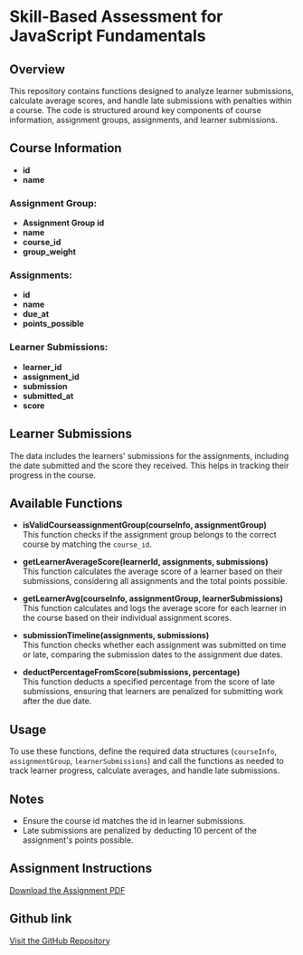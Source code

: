 # Skill-Based Assessment for JavaScript Fundamentals

## Overview

This repository contains functions designed to analyze learner submissions, calculate average scores, and handle late submissions with penalties within a course. The code is structured around key components of course information, assignment groups, assignments, and learner submissions.

## Course Information

- **id**
- **name**

### Assignment Group:

- **Assignment Group id**
- **name**
- **course_id**
- **group_weight**

### Assignments:

- **id**
- **name**
- **due_at**
- **points_possible**

### Learner Submissions:

- **learner_id**
- **assignment_id**
- **submission**
- **submitted_at**
- **score**

## Learner Submissions

The data includes the learners' submissions for the assignments, including the date submitted and the score they received. This helps in tracking their progress in the course.

## Available Functions

- **isValidCourseassignmentGroup(courseInfo, assignmentGroup)**  
  This function checks if the assignment group belongs to the correct course by matching the `course_id`.

- **getLearnerAverageScore(learnerId, assignments, submissions)**  
  This function calculates the average score of a learner based on their submissions, considering all assignments and the total points possible.

- **getLearnerAvg(courseInfo, assignmentGroup, learnerSubmissions)**  
  This function calculates and logs the average score for each learner in the course based on their individual assignment scores.

- **submissionTimeline(assignments, submissions)**  
  This function checks whether each assignment was submitted on time or late, comparing the submission dates to the assignment due dates.

- **deductPercentageFromScore(submissions, percentage)**  
  This function deducts a specified percentage from the score of late submissions, ensuring that learners are penalized for submitting work after the due date.

## Usage

To use these functions, define the required data structures (`courseInfo`, `assignmentGroup`, `learnerSubmissions`) and call the functions as needed to track learner progress, calculate averages, and handle late submissions.

## Notes

- Ensure the course id matches the id in learner submissions.
- Late submissions are penalized by deducting 10 percent of the assignment's points possible.

## Assignment Instructions

[Download the Assignment PDF](./SBA.pdf)

## Github link

[Visit the GitHub Repository](https://github.com/Chokseys2022/WEB_DES_2024/tree/main/308/SBA%20308%20JavaScript%20Fundamentals)
